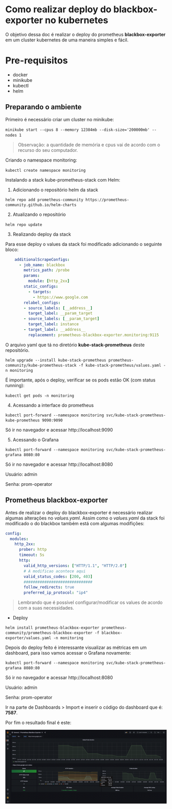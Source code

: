 # Como realizar deploy do blackbox-exporter no kubernetes

O objetivo dessa doc é realizar o deploy do prometheus **blackbox-exporter** em um cluster kubernetes de uma maneira simples e fácil.

# Pre-requisitos

 - docker
 - minikube
 - kubectl
 - helm

## Preparando o ambiente

Primeiro é necessário criar um cluster no minikube:

`minikube start --cpus 8 --memory 12384mb --disk-size='200000mb' --nodes 1`

> Observação: a quantidade de memória e cpus vai de acordo com o recurso
> do seu computador.

Criando o namespace monitoring:

`kubectl create namespace monitoring`

Instalando a stack kube-prometheus-stack com Helm:

 1. Adicionando o repositório helm da stack

```console
helm repo add prometheus-community https://prometheus-community.github.io/helm-charts
```

 2. Atualizando o repositório

`helm repo update`

 3. Realizando deploy da stack

Para esse deploy o values da stack foi modificado adicionando o seguinte bloco:

```yaml
    additionalScrapeConfigs:
      - job_name: blackbox
        metrics_path: /probe
        params:
          module: [http_2xx]
        static_configs:
          - targets:
            - https://www.google.com
        relabel_configs:
        - source_labels: [__address__]
          target_label: __param_target
        - source_labels: [__param_target]
          target_label: instance
        - target_label: __address__
          replacement: prometheus-blackbox-exporter.monitoring:9115
```
O arquivo yaml que tá no diretório **kube-stack-prometheus** deste repositório.
```
helm upgrade --install kube-stack-prometheus prometheus-community/kube-prometheus-stack -f kube-stack-prometheus/values.yaml -n monitoring
```
É importante, após o deploy, verificar se os pods estão OK (com status running):

`kubectl get pods -n monitoring`

 4. Acessando a interface do prometheus
```
kubectl port-forward --namespace monitoring svc/kube-stack-prometheus-kube-prometheus 9090:9090
```
Só ir no navegador e acessar http://localhost:9090
 
 5. Acessando o Grafana
```
kubectl port-forward --namespace monitoring svc/kube-stack-prometheus-grafana 8080:80
```
Só ir no navegador e acessar http://localhost:8080

Usuário: admin

Senha: prom-operator

## Prometheus blackbox-exporter

Antes de realizar o deploy do blackbox-exporter é necessário realizar algumas alterações no *values.yaml*. Assim como o *values.yaml* da stack foi modificado o do blackbox também está com algumas modifições:

```yaml
config:
  modules:
    http_2xx:
      prober: http
      timeout: 5s
      http:
        valid_http_versions: ["HTTP/1.1", "HTTP/2.0"]
        # A modificao acontece aqui
        valid_status_codes: [200, 403]
        ##############################
        follow_redirects: true
        preferred_ip_protocol: "ip4"
```

> Lembrando que é possível configurar/modificar os values de acordo com a suas necessidades.

 - Deploy
```console
helm install prometheus-blackbox-exporter prometheus-community/prometheus-blackbox-exporter -f blackbox-exporter/values.yaml -n monitoring
```

Depois do deploy feito é interessante visualizar as métricas em um dashboard, para isso vamos acessar o Grafana novamente:
```
kubectl port-forward --namespace monitoring svc/kube-stack-prometheus-grafana 8080:80
```
Só ir no navegador e acessar http://localhost:8080

Usuário: admin

Senha: prom-operator

Ir na parte de Dashboards > Import e inserir o código do dashboard que é: **7587**.

Por fim o resultado final é este:

![Dashboard](./dashboard/dash-blackbox.png)
